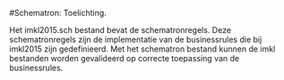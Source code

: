 #Schematron: Toelichting.

Het imkl2015.sch bestand bevat de schematronregels. Deze schematronregels zijn de implementatie van de businessrules die bij imkl2015 zijn gedefinieerd. Met het schematron bestand kunnen de imkl bestanden worden gevalideerd op correcte toepassing van de businessrules.